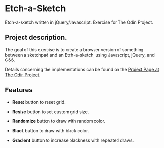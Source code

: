 # Etch-a-Sketch
Etch-a-sketch written in jQuery/Javascript. Exercise for The Odin Project.

## Project description.

The goal of this exercise is to create a browser version of something between
a sketchpad and an Etch-a-sketch, using Javascript, jQuery, and CSS.

Details concerning the implementations can be found on the
[Project Page at The Odin Project](http://www.theodinproject.com/web-development-101/javascript-and-jquery).

## Features

* **Reset** button to reset grid.

* **Resize** button to set custom grid size.

* **Randomize** button to draw with random color.

* **Black** button to draw with black color.

* **Gradient** button to increase blackness with repeated draws.

